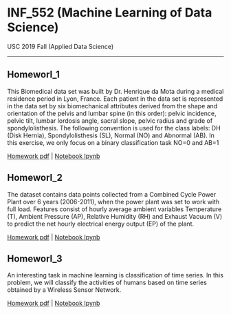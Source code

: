 # INF_552 (Machine Learning of Data Science)
USC 2019 Fall   (Applied Data Science)

---
## Homeworl_1
This Biomedical data set was built by Dr. Henrique da Mota during a medical residence
period in Lyon, France. Each patient in the data set is represented in the data set
by six biomechanical attributes derived from the shape and orientation of the pelvis
and lumbar spine (in this order): pelvic incidence, pelvic tilt, lumbar lordosis angle,
sacral slope, pelvic radius and grade of spondylolisthesis. The following convention is
used for the class labels: DH (Disk Hernia), Spondylolisthesis (SL), Normal (NO) and
Abnormal (AB). In this exercise, we only focus on a binary classification task NO=0
and AB=1

[Homework pdf](./aw_hw_1/pdf/Homework1-inf552.pdf)  | [Notebook Ipynb](./aw_hw_1/Aaron_homework_1.ipynb)

## Homeworl_2
The dataset contains data points collected from a Combined Cycle Power Plant over
6 years (2006-2011), when the power plant was set to work with full load. Features
consist of hourly average ambient variables Temperature (T), Ambient Pressure (AP),
Relative Humidity (RH) and Exhaust Vacuum (V) to predict the net hourly electrical
energy output (EP) of the plant.

<a href="aw_hw_2/pdf/Homework2-inf552.pdf" class="image fit">Homework pdf</a> | [Notebook Ipynb](./aw_hw_2/Aaron_homework_2.ipynb)

## Homeworl_3
An interesting task in machine learning is classification of time series. In this problem,
we will classify the activities of humans based on time series obtained by a Wireless
Sensor Network.

[Homework pdf](./aw_hw_3/pdf/Homework3-inf552.pdf)  | [Notebook Ipynb](./aw_hw_3/Aaron_homework_3.ipynb)



